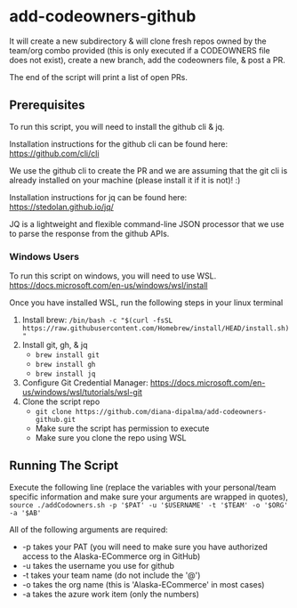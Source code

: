# add-codeowners-github

It will create a new subdirectory & will clone fresh repos owned by the team/org combo provided (this is only executed if a CODEOWNERS file does not exist), create a new branch, add the codeowners file, & post a PR.

The end of the script will print a list of open PRs.

## Prerequisites

To run this script, you will need to install the github cli & jq.

Installation instructions for the github cli can be found here:
https://github.com/cli/cli

We use the github cli to create the PR and we are assuming that the git cli is already installed on your machine (please install it if it is not)! :)

Installation instructions for jq can be found here:
https://stedolan.github.io/jq/

JQ is a lightweight and flexible command-line JSON processor that we use to parse the response from the github APIs.

### Windows Users

To run this script on windows, you will need to use WSL.
https://docs.microsoft.com/en-us/windows/wsl/install

Once you have installed WSL, run the following steps in your linux terminal
  1. Install brew: `/bin/bash -c "$(curl -fsSL https://raw.githubusercontent.com/Homebrew/install/HEAD/install.sh)"`
  2. Install git, gh, & jq
      - `brew install git`
      - `brew install gh`
      - `brew install jq`
  3. Configure Git Credential Manager: https://docs.microsoft.com/en-us/windows/wsl/tutorials/wsl-git
  4. Clone the script repo
      - `git clone https://github.com/diana-dipalma/add-codeowners-github.git`
      - Make sure the script has permission to execute
      - Make sure you clone the repo using WSL
  
## Running The Script
Execute the following line (replace the variables with your personal/team specific information and make sure your arguments are wrapped in quotes), ``source ./addCodowners.sh -p '$PAT' -u '$USERNAME' -t '$TEAM' -o '$ORG' -a '$AB'``

All of the following arguments are required:
 - -p takes your PAT (you will need to make sure you have authorized access to the Alaska-ECommerce org in GitHub)
 - -u takes the username you use for github
 - -t takes your team name (do not include the '@')
 - -o takes the org name (this is 'Alaska-ECommerce' in most cases)
 - -a takes the azure work item (only the numbers)
